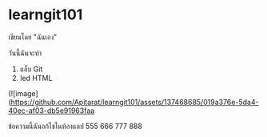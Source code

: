# learngit101

เขียนโดย "ฉันเอง"

วันนี้ฉันจะทำ
1. แล็บ Git
2. led HTML

(![image](https://github.com/Apitarat/learngit101/assets/137468685/019a376e-5da4-40ec-af03-db5e91963faa

ข้อความนี้ฉันอก้ไชในห้องแลป 
555 666 777 888
